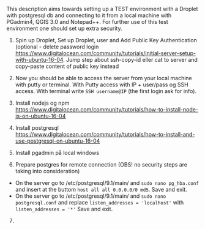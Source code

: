 This description aims towards setting up a TEST environment with a Droplet with postgresql db and connecting to it from a local machine with PGadmin4, QGIS 3.0 and Notepad++. For further use of this test environment one should set up extra security.

1) Spin up Droplet, Set up Droplet, user and Add Public Key Authentication (optional - delete password login 
https://www.digitalocean.com/community/tutorials/initial-server-setup-with-ubuntu-16-04. Jump step about ssh-copy-id eller cat to server and copy-paste content of public key instead 

2) Now you should be able to access the server from your local machine with putty or terminal. With Putty access with IP + user/pass og SSH access. With terminal write `SSH username@IP` (the first login ask for info).

3) Install nodejs og npm
https://www.digitalocean.com/community/tutorials/how-to-install-node-js-on-ubuntu-16-04

4) Install postgresql
https://www.digitalocean.com/community/tutorials/how-to-install-and-use-postgresql-on-ubuntu-16-04

5) Install pgadmin på local windows

6) Prepare postgres for remote connection (OBS! no security steps are taking into consideration)
- On the server go to /etc/postgresql/9.1/main/ and `sudo nano pg_hba.conf` and insert at the buttom `host all all 0.0.0.0/0 md5`. Save and exit.
- On the server go to /etc/postgresql/9.1/main/ and `sudo nano postgresql.conf` and replace `listen_addresses = 'localhost'` with `listen_addresses = '*'` Save and exit.

7)


